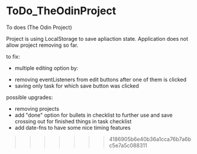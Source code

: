 # ToDo_TheOdinProject
 To does (The Odin Project)

 
 Project is using LocalStorage to save apliaction state.
 Application does not allow project removing so far.

to fix:
- multiple editing option
by:
 + removing eventListeners from edit buttons after one of them is clicked
 + saving only task for which save button was clicked

possible upgrades:
- removing projects
- add "done" option for bullets in checklist to further use and save crossing out for finished things in task checklist
- add date-fns to have some nice timing features
>>>>>>> 4186905b6e40b36a1cca76b7a6bc5e7a5c088311
